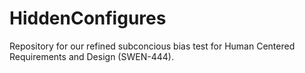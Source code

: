 # HiddenConfigures
Repository for our refined subconcious bias test for Human Centered Requirements and Design (SWEN-444). 
